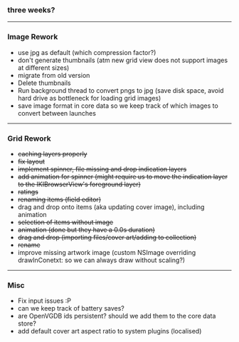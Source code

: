 ### three weeks?

***

### Image Rework
- use jpg as default (which compression factor?)
- don't generate thumbnails (atm new grid view does not support images at different sizes)
- migrate from old version
 - Delete thumbnails
 - Run background thread to convert pngs to jpg (save disk space, avoid hard drive as bottleneck for loading grid images)
 - save image format in core data so we keep track of which images to convert between launches

***

### Grid Rework
- ~~caching layers properly~~
- ~~fix layout~~
- ~~implement spinner, file missing and drop indication layers~~
- ~~add animation for spinner (might require us to move the indication layer to the IKIBrowserView's foreground layer)~~
- ~~ratings~~
- ~~renaming items (field editor)~~
- drag and drop onto items (aka updating cover image), including animation
- ~~selection of items without image~~
- ~~animation (done but they have a 0.0s duration)~~
- ~~drag and drop (importing files/cover art/adding to collection)~~
- ~~rename~~
- improve missing artwork image (custom NSImage overriding drawInConetxt: so we can always draw without scaling?)

***

### Misc
- Fix input issues :P
- can we keep track of battery saves?
- are OpenVGDB ids persistent? should we add them to the core data store?
- add default cover art aspect ratio to system plugins (localised)